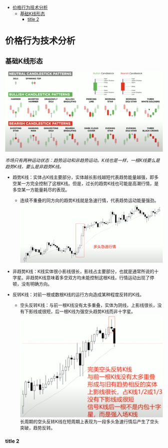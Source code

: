 - [价格行为技术分析](#价格行为技术分析)
  - [基础K线形态](#基础k线形态)
    - [title 2](#title-2)


# 价格行为技术分析

## 基础K线形态

![基础K线形态](./imgs/candlestick_patterns.png "基础K线形态")

*市场只有两种运动状态：趋势运动和非趋势运动。K线也是一样，一根K线要么是趋势K线，要么是非趋势K线。*

- 趋势K线：实体占K线主要部分，实体越长影线越短代表趋势能量越强，即多空某一方完全控制了这根K线。但是，过长的趋势K线也可能是高潮行情，是多空某一方能量耗尽的表现。
  - 连续不重叠的同方向的趋势K线就是急速行情，代表趋势运动能量强劲。
  ![多头急速行情](./imgs/strong_long_trend.png "多头急速行情")

- 非趋势K线：K线实体很小影线很长，影线占主要部分，也就是通常所说的十字星。非趋势K线意味着多空双方均未能控制这根K线，行情运动出现了停顿，没有明确方向。

- 反转K线：对前一根或数根K线的运行方向造成某种程度反转的K线。
  - 空头反转K线：与前一根K线没有太多重叠，实体为阴线，上影线很长，没有下影线或很短，后一根K线为强空头趋势K线而非十字星。
  ![空头反转K线](./imgs/short_reverse.png "空头反转K线")
  长周期的空头反转K线在短周期上表现为一段多头急速行情后产生了空头突破，趋势反转。

### title 2